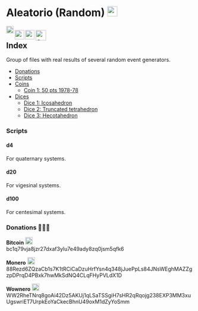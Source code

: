 # Aleatorio (Random) [<img src="https://raw.githubusercontent.com/Ran-n/svgs/main/bandeiras/nacións/en-0.svg" width="27" alt="english" title="English">](readme_en.md#Index)

[<img align="left" src="https://github.com/Ran-n/media/blob/main/emojis/casa.svg" width="20" alt="inicio" title="Inicio">](../../README.md)

[<img align="left" src="https://raw.githubusercontent.com/Ran-n/svgs/main/bandeiras/nacións/gz-0.svg" width="25" alt="galego" title="Galego">](readme_gz.md#Índice)
[<img align="left" src="https://raw.githubusercontent.com/Ran-n/svgs/main/bandeiras/nacións/eo-0.svg" width="25" alt="esperanto" title="Esperanto">](readme_eo.md#Indekso)
[<img align="left" src="https://raw.githubusercontent.com/Ran-n/svgs/main/bandeiras/nacións/cas-0.svg" width="28" alt="castellano" title="Castellano">](readme_cas.md#Índice)
<img align="center">
---

## Index
Group of files with real results of several random event generators.

- [Donations](https://github.com/Ran-n/doc/blob/main/doazóns.md)
- [Scripts](readme_en.md#scripts)
- [Coins](https://github.com/Ran-n/aleatorio/blob/main/doc/moedas/moedas_en.md#index)
    - [Coin 1: 50 pts 1978-78](https://github.com/Ran-n/aleatorio/blob/main/doc/moedas/moedas_en.md#moeda-1)
- [Dices](https://github.com/Ran-n/aleatorio/blob/main/doc/dados/dados_en.md#index)
    - [Dice 1: Icosahedron](../dados.md#dado-1)
    - [Dice 2: Truncated tetrahedron](https://github.com/Ran-n/aleatorio/blob/main/doc/dados/dados_en.md#dado-2)
    - [Dice 3: Hecotahedron](https://github.com/Ran-n/aleatorio/blob/main/doc/dados/dados_en.md#dado-3)

### Scripts
#### d4
For quaternary systems.

#### d20
For vigesinal systems.

#### d100
For centesimal systems.

### Donations 🙇🙇‍♀

**Bitcoin** <img src="https://raw.githubusercontent.com/Ran-n/svgs/main/divisas/bitcoin/bitcoin-0.svg" width="20" alt="bitcoin logo" title="Bitcoin">  
bc1q79vja8jzr27dxaf3ylu7e49ady8zq0jsm5qfk6

**Monero** <img src="https://raw.githubusercontent.com/Ran-n/svgs/main/divisas/monero/monero-0.svg" width="20" alt="monero logo" title="Monero">  
88Rezd6ZQzaCb1s7K1tRCiCaDzuHrfYsn4q348jJuePpLs84JNsWEghMAZZgzpDPrqD4PBxk7hwMkSdNQ4CLqFHyPVLdX1D

**Wownero** <img src="https://raw.githubusercontent.com/Ran-n/svgs/main/divisas/wownero/wownero-0.svg" width="20" alt="wownero logo" title="Wownero">  
WW2RheTNrq8goAi42Dz5AKUj1qLSaTSSgiH7sHR2qRqojg238EXP3MM3xuUgswriET7UrpkEoYaCkecBhnU49oxM1dZyYoSmm
